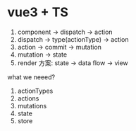 # vue3 + TS

1. component -> dispatch -> action
2. dispatch -> type(actionType) -> action
3. action -> commit -> mutation
4. mutation -> state
5. render 方案: state -> data flow -> view

what we neeed?

1. actionTypes
2. actions
3. mutations
4. state
5. store
